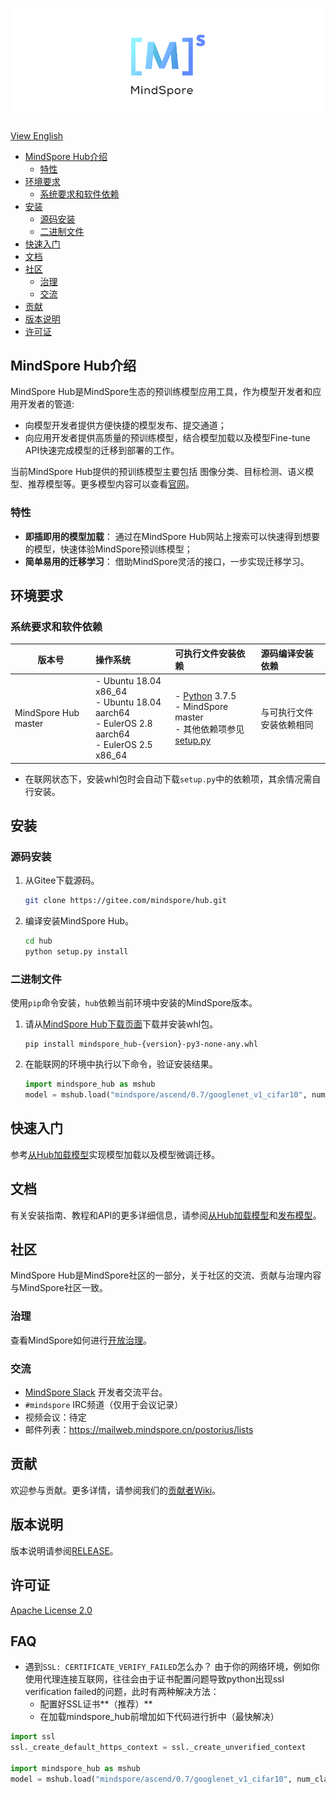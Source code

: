 # ![MindSpore标志](docs/MindSpore-logo.png "MindSpore logo")

[View English](./README.md)

- [MindSpore Hub介绍](#mindspore_hub介绍)
    - [特性](#特性)
- [环境要求](#环境要求)
    - [系统要求和软件依赖](#系统要求和软件依赖)
- [安装](#安装)
    - [源码安装](#源码安装)
    - [二进制文件](#二进制文件)
- [快速入门](#快速入门)
- [文档](#文档)
- [社区](#社区)
    - [治理](#治理)
    - [交流](#交流)
- [贡献](#贡献)
- [版本说明](#版本说明)
- [许可证](#许可证)

## MindSpore Hub介绍

MindSpore Hub是MindSpore生态的预训练模型应用工具，作为模型开发者和应用开发者的管道:

- 向模型开发者提供方便快捷的模型发布、提交通道；
- 向应用开发者提供高质量的预训练模型，结合模型加载以及模型Fine-tune API快速完成模型的迁移到部署的工作。

当前MindSpore Hub提供的预训练模型主要包括
图像分类、目标检测、语义模型、推荐模型等。更多模型内容可以查看[官网](https://www.mindspore.cn/resources/hub)。

### 特性

- **即插即用的模型加载**： 通过在MindSpore Hub网站上搜索可以快速得到想要的模型，快速体验MindSpore预训练模型；
- **简单易用的迁移学习**： 借助MindSpore灵活的接口，一步实现迁移学习。

## 环境要求

### 系统要求和软件依赖

| 版本号                 | 操作系统            | 可执行文件安装依赖                                           | 源码编译安装依赖         |
| ---------------------- | :------------------ | :----------------------------------------------------------- | :----------------------- |
| MindSpore Hub master | - Ubuntu 18.04 x86_64 <br> - Ubuntu 18.04 aarch64 <br> - EulerOS 2.8 aarch64 <br> - EulerOS 2.5 x86_64 <br> | - [Python](https://www.python.org/downloads/) 3.7.5 <br> - MindSpore master<br> - 其他依赖项参见[setup.py](https://gitee.com/mindspore/hub/blob/master/setup.py) | 与可执行文件安装依赖相同 |

- 在联网状态下，安装whl包时会自动下载`setup.py`中的依赖项，其余情况需自行安装。

## 安装

### 源码安装

1. 从Gitee下载源码。

   ```bash
   git clone https://gitee.com/mindspore/hub.git
   ```

2. 编译安装MindSpore Hub。

   ```bash
   cd hub
   python setup.py install
   ```

### 二进制文件

使用`pip`命令安装，`hub`依赖当前环境中安装的MindSpore版本。

1. 请从[MindSpore Hub下载页面](https://www.mindspore.cn/versions)下载并安装whl包。

   ```shell script
   pip install mindspore_hub-{version}-py3-none-any.whl
   ```

2. 在能联网的环境中执行以下命令，验证安装结果。

   ```python
   import mindspore_hub as mshub
   model = mshub.load("mindspore/ascend/0.7/googlenet_v1_cifar10", num_classes=10)
   ```

## 快速入门

参考[从Hub加载模型](https://www.mindspore.cn/hub/docs/zh-CN/r1.3/loading_model_from_hub.html)实现模型加载以及模型微调迁移。

## 文档

有关安装指南、教程和API的更多详细信息，请参阅[从Hub加载模型](https://www.mindspore.cn/hub/docs/zh-CN/r1.3/loading_model_from_hub.html)和[发布模型](https://www.mindspore.cn/hub/docs/zh-CN/r1.3/publish_model.html)。

## 社区

MindSpore Hub是MindSpore社区的一部分，关于社区的交流、贡献与治理内容与MindSpore社区一致。

### 治理

查看MindSpore如何进行[开放治理](https://gitee.com/mindspore/community/blob/master/governance.md)。

### 交流

- [MindSpore Slack](https://join.slack.com/t/mindspore/shared_invite/zt-dgk65rli-3ex4xvS4wHX7UDmsQmfu8w) 开发者交流平台。
- `#mindspore` IRC频道（仅用于会议记录）
- 视频会议：待定
- 邮件列表：<https://mailweb.mindspore.cn/postorius/lists>

## 贡献

欢迎参与贡献。更多详情，请参阅我们的[贡献者Wiki](CONTRIBUTING.md)。

## 版本说明

版本说明请参阅[RELEASE](RELEASE.md)。

## 许可证

[Apache License 2.0](LICENSE)

## FAQ

- 遇到`SSL: CERTIFICATE_VERIFY_FAILED`怎么办？
  由于你的网络环境，例如你使用代理连接互联网，往往会由于证书配置问题导致python出现ssl verification failed的问题，此时有两种解决方法：
    - 配置好SSL证书**（推荐）**
    - 在加载mindspore_hub前增加如下代码进行折中（最快解决）

```python
import ssl
ssl._create_default_https_context = ssl._create_unverified_context

import mindspore_hub as mshub
model = mshub.load("mindspore/ascend/0.7/googlenet_v1_cifar10", num_classes=10)
```
